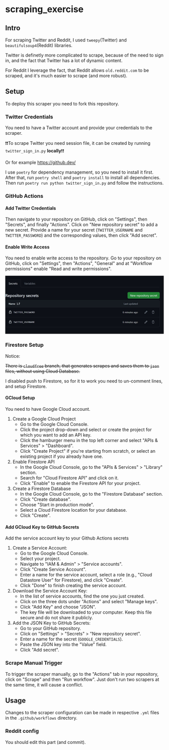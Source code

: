# scraping_exercise

## Intro

For scraping Twitter and Reddit, I used `tweepy`(Twitter) and `beautifulsoup4`(Reddit) libraries.

Twitter is definetly more complicated to scrape, because of the need to sign in, and the fact that Twitter has a lot of dynamic content.

For Reddit I leverage the fact, that Reddit allows `old.reddit.com` to be scraped, and it's much easier to scrape (and more robust).

## Setup

To deploy this scraper you need to fork this repository.

### Twitter Credentials

You need to have a Twitter account and provide your credentials to the scraper.

❗️❗️To scrape Twitter you need session file, it can be created by running `twitter_sign_in.py` **locally**❗️❗️

Or for example https://github.dev/

I use `poetry` for dependency management, so you need to install it first.
After that, run `poetry shell` and `poetry install` to install all dependencies.
Then run `poetry run python twitter_sign_in.py` and follow the instructions.

### GitHub Actions

#### Add Twitter Credentials

Then navigate to your repository on GitHub, click on "Settings", then "Secrets", and finally "Actions". Click on "New repository secret" to add a new secret. Provide a name for your secret (`TWITTER_USERNAME` and `TWITTER_PASSWORD`) and the corresponding values, then click "Add secret".

#### Enable Write Access

You need to enable write access to the repository.
Go to your repository on GitHub, click on "Settings", then "Actions", "General" and at "Workflow permissions" enable "Read and write permissions".

![image](docs/gh_action.jpg)

### Firestore Setup

Notice:

~~There is `cloudfree` branch, that generates scrapes and saves them to `json` files, without using Cloud Database.~~

I disabled push to Firestore, so for it to work you need to un-comment lines, and setup Firestore.

#### GCloud Setup

You need to have Google Cloud account.

1. Create a Google Cloud Project
    - Go to the Google Cloud Console.
    - Click the project drop-down and select or create the project for which you want to add an API key.
    - Click the hamburger menu in the top left corner and select "APIs & Services" > "Dashboard".
    - Click "Create Project" if you're starting from scratch, or select an existing project if you already have one.
2. Enable Firestore API
    - In the Google Cloud Console, go to the "APIs & Services" > "Library" section.
    - Search for "Cloud Firestore API" and click on it.
    - Click "Enable" to enable the Firestore API for your project.
3. Create a Firestore Database
    - In the Google Cloud Console, go to the "Firestore Database" section.
    - Click "Create database".
    - Choose "Start in production mode".
    - Select a Cloud Firestore location for your database.
    - Click "Create".

#### Add GCloud Key to GitHub Secrets

Add the service account key to your Github Actions secrets  

1. Create a Service Account:
    - Go to the Google Cloud Console.
    - Select your project.
    - Navigate to "IAM & Admin" > "Service accounts".
    - Click "Create Service Account".
    - Enter a name for the service account, select a role (e.g., "Cloud Datastore User" for Firestore), and click "Create".
    - Click "Done" to finish creating the service account.
2. Download the Service Account Key:
    - In the list of service accounts, find the one you just created.
    - Click on the three dots under "Actions" and select "Manage keys".
    - Click "Add Key" and choose "JSON".
    - The key file will be downloaded to your computer. Keep this file secure and do not share it publicly.
3. Add the JSON Key to GitHub Secrets:
    - Go to your GitHub repository.
    - Click on "Settings" > "Secrets" > "New repository secret".
    - Enter a name for the secret (`GOOGLE_CREDENTIALS`).
    - Paste the JSON key into the "Value" field.
    - Click "Add secret".

### Scrape Manual Trigger

To trigger the scraper manually, go to the "Actions" tab in your repository, click on "Scrape" and then "Run workflow".
Just don't run two scrapers at the same time, it will cause a conflict.

## Usage

Changes to the scraper configuration can be made in respective `.yml` files in the `.github/workflows` directory.

### Reddit config

You should edit this part (and commit).
